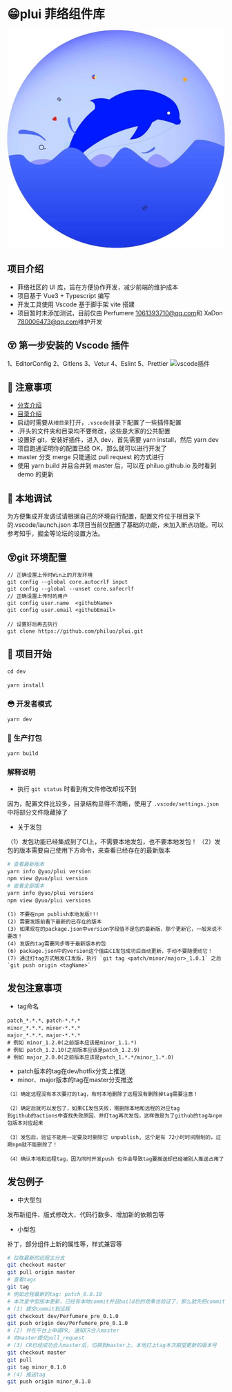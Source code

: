# 😁plui 菲络组件库

![Plui_Logo.png](./dev/src/assets/image/icon/logo.jpg)

## 项目介绍

- 菲络社区的 UI 库，旨在方便协作开发，减少前端的维护成本
- 项目基于 Vue3 + Typescript 编写
- 开发工具使用 Vscode 基于脚手架 vite 搭建
- 项目暂时未添加测试，目前仅由 Perfumere <1061393710@qq.com>和 XaDon <780006473@qq.com>维护开发

## 😵 第一步安装的 Vscode 插件

1、EditorConfig 2、Gitlens 3、Vetur 4、Eslint 5、Prettier
![vscode插件](http://image.plog.top/plugins.png?imageView2/0/format/webp/q/75)

## 👀 注意事项

- [分支介绍](./BRANCH.md)
- [目录介绍](./CATALOG.md)
- 启动时需要从`根目录`打开，`.vscode`目录下配置了一些插件配置
- .开头的文件夹和目录均不要修改，这些是大家的公共配置
- 设置好 git，安装好插件，进入 dev，首先需要 yarn install，然后 yarn dev
- 项目跑通证明你的配置已经 OK，那么就可以进行开发了
- master 分支 merge 只能通过 pull request 的方式进行
- 使用 yarn build 并且合并到 master 后，可以在 philuo.github.io 及时看到 demo 的更新

## 🐞 本地调试

为方便集成开发调试请根据自己的环境自行配置，配置文件位于根目录下的.vscode/launch.json
本项目当前仅配置了基础的功能，未加入断点功能。可以参考知乎，掘金等论坛的设置方法。

## 😵git 环境配置

```
// 正确设置上传时Win上的开发环境
git config --global core.autocrlf input
git config --global --unset core.safecrlf
// 正确设置上传时的用户
git config user.name  <githubName>
git config user.email <githubEmail>

// 设置好后再去执行
git clone https://github.com/philuo/plui.git
```

## 🤪 项目开始

```
cd dev

yarn install
```

### 😳 开发者模式

```
yarn dev
```

### 😬 生产打包

```
yarn build
```

### 解释说明
- 执行 `git status` 时看到有文件修改却找不到

因为，配置文件比较多，目录结构显得不清晰，使用了 `.vscode/settings.json` 中将部分文件隐藏掉了

- 关于发包

（1）发包功能已经集成到了CI上，不需要本地发包，也不要本地发包！
（2）发包的版本需要自己使用下方命令，来查看已经存在的最新版本

```bash
# 查看最新版本
yarn info @yuo/plui version
npm view @yuo/plui version
# 查看全部版本
yarn info @yuo/plui versions
npm view @yuo/plui versions
```

```
(1) 不要在npm publish本地发版!!!
(2) 需要发版前看下最新的已存在的版本
(3) 如果现在的package.json中version字段值不是包的最新版，那个更新它，一般来说不要改！
(4) 发版的tag需要同步等于最新版本的包
(6) package.json中的version这个值由CI发包成功后自动更新，手动不要随便动它！
(7) 通过打tag方式触发CI发版，执行 `git tag <patch/minor/major>_1.0.1` 之后 `git push origin <tagName>`
```

## 发包注意事项

- tag命名
```
patch_*.*.*、patch-*.*.*
minor_*.*.*、minor-*.*.*
major_*.*.*、major-*.*.*
# 例如 minor_1.2.0(之前版本应该是minor_1.1.*)
# 例如 patch_1.2.10(之前版本应该是patch_1.2.9)
# 例如 major_2.0.0(之前版本应该是patch_1.*.*/minor_1.*.0)
```

- patch版本的tag在dev/hotfix分支上推送
- minor、major版本的tag在master分支推送

```
（1）确定远程没有本次要打的tag，有时本地删除了远程没有删除掉tag需要注意！

（2）确定后就可以发包了，如果CI发包失败，需删除本地和远程的对应tag
到github的actions中查找失败原因，并打tag再次发包，这样做是为了github的tag与npm包版本对应起来

（3）发包后，验证不能用一定要及时删除它 unpublish, 这个是有 72小时时间限制的，过期npm就不能删除了！

（4）确认本地和远程tag，因为同时开发push 也许会导致tag要推送却已经被别人推送占用了
```

## 发包例子

- 中大型包

发布新组件、版式修改大、代码行数多、增加新的依赖包等

- 小型包

补丁，部分组件上新的属性等，样式兼容等

```bash
# 拉取最新的远程主分支
git checkout master
git pull origin master
# 查看tags
git tag
# 例如远程最新的tag: patch_0.0.10
# 本次是中型版本更新，已经有本地commit并且build后的效果也验证了，那么就先把commit推到远程
# (1) 提交commit到远程
git checkout dev/Perfumere_pre_0.1.0
git push origin dev/Perfumere_pre_0.1.0
# (2) 并在平台上申请PR, 通知CR合入master
# 向master提交pull_request
# (3) CR已经成功合入master后，切换到master上，本地打上tag本次期望更新的版本号
git checkout master
git pull
git tag minor_0.1.0
# (4) 推送tag
git push origin minor_0.1.0
```
